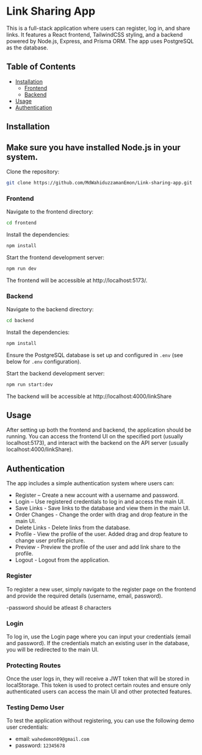 # Link Sharing App

This is a full-stack application where users can register, log in, and share links. It features a React frontend, TailwindCSS styling, and a backend powered by Node.js, Express, and Prisma ORM. The app uses PostgreSQL as the database.

## Table of Contents

- [Installation](#installation)
  - [Frontend](#frontend)
  - [Backend](#backend)
- [Usage](#usage)
- [Authentication](#authentication)

## Installation

## Make sure you have installed Node.js in your system.

Clone the repository:

```bash
git clone https://github.com/MdWahiduzzamanEmon/Link-sharing-app.git
```

### Frontend

Navigate to the frontend directory:

```bash
cd frontend
```

Install the dependencies:

```bash
npm install
```

Start the frontend development server:

```bash
npm run dev
```

The frontend will be accessible at http://localhost:5173/.

### Backend

Navigate to the backend directory:

```bash
cd backend
```

Install the dependencies:

```bash
npm install
```

Ensure the PostgreSQL database is set up and configured in `.env` (see below for `.env` configuration).

Start the backend development server:

```bash
npm run start:dev
```

The backend will be accessible at http://localhost:4000/linkShare

## Usage

After setting up both the frontend and backend, the application should be running. You can access the frontend UI on the specified port (usually localhost:5173), and interact with the backend on the API server (usually localhost:4000/linkShare).

## Authentication

The app includes a simple authentication system where users can:

- Register – Create a new account with a username and password.
- Login – Use registered credentials to log in and access the main UI.
- Save Links - Save links to the database and view them in the main UI.
- Order Changes - Change the order with drag and drop feature in the main UI.
- Delete Links - Delete links from the database.
- Profile - View the profile of the user. Added drag and drop feature to change user profile picture.
- Preview - Preview the profile of the user and add link share to the profile.
- Logout - Logout from the application.

### Register

To register a new user, simply navigate to the register page on the frontend and provide the required details (username, email, password).

-password should be atleast 8 characters

### Login

To log in, use the Login page where you can input your credentials (email and password). If the credentials match an existing user in the database, you will be redirected to the main UI.

### Protecting Routes

Once the user logs in, they will receive a JWT token that will be stored in localStorage. This token is used to protect certain routes and ensure only authenticated users can access the main UI and other protected features.

### Testing Demo User

To test the application without registering, you can use the following demo user credentials:

- email: `wahedemon09@gmail.com`
- password: `12345678`

